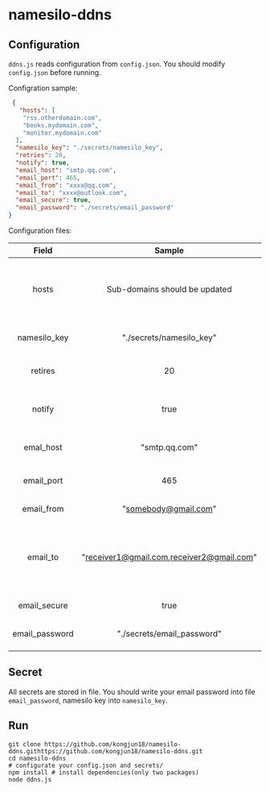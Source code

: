 # namesilo-ddns

## Configuration

`ddns.js` reads configuration from `config.json`. You should modify `config.json` before running.

Configration sample:

```json
 {
   "hosts": [
    "rss.otherdomain.com",
    "books.mydomain.com",
    "monitor.mydomain.com"
  ],
  "namesilo_key": "./secrets/namesilo_key",
  "retries": 20,
  "notify": true,
  "email_host": "smtp.qq.com",
  "email_port": 465,
  "email_from": "xxxx@qq.com",
  "email_to": "xxxx@outlook.com",
  "email_secure": true,
  "email_password": "./secrets/email_password"
}
```

Configuration files:

| Field          | Sample                                    | Description                                                  |
|:--------------:|:-----------------------------------------:|:------------------------------------------------------------:|
| hosts          | Sub-domains should be updated             | A list of sub-domains. Domain is not supported               |
| namesilo_key   | "./secrets/namesilo_key"                  | Your Namesilo token                                          |
| retires        | 20                                        | For some reasons, it is pro                                  |
| notify         | true                                      | Enable email notify whether or not                           |
| emal_host      | "smtp.qq.com"                             | Your SMTP email server host                                  |
| email_port     | 465                                       | Your SMTP email server port                                  |
| email_from     | "somebody@gmail.com"                      | Your email address                                           |
| email_to       | "receiver1@gmail.com,receiver2@gmail.com" | A list of receiver email addresses writen in a single string |
| email_secure   | true                                      | Enable TLS or not                                            |
| email_password | "./secrets/email_password"                | Your email password or token                                 |

## Secret

All secrets are stored in file. You should write your email password into file `email_password`, namesilo key into `namesilo_key`.

## Run

```shell
git clone https://github.com/kongjun18/namesilo-ddns.githttps://github.com/kongjun18/namesilo-ddns.git
cd namesilo-ddns
# configurate your config.json and secrets/
npm install # install dependencies(only two packages)
node ddns.js
```


